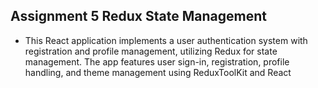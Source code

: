 ## Assignment 5 Redux State Management
- This React application implements a user authentication system with registration and profile management, utilizing Redux for state management. The app features user sign-in, registration, profile handling, and theme management using ReduxToolKit and React

